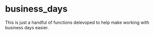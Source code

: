 # business_days

This is just a handful of functions delevoped to help make working with business days easier.

